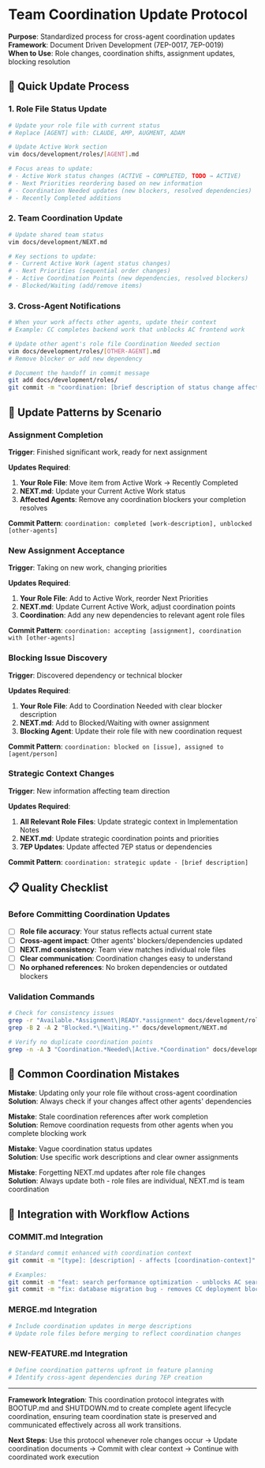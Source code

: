 # Team Coordination Update Protocol

**Purpose**: Standardized process for cross-agent coordination updates  
**Framework**: Document Driven Development (7EP-0017, 7EP-0019)  
**When to Use**: Role changes, coordination shifts, assignment updates, blocking resolution

## 🎯 Quick Update Process

### 1. Role File Status Update
```bash
# Update your role file with current status
# Replace [AGENT] with: CLAUDE, AMP, AUGMENT, ADAM

# Update Active Work section
vim docs/development/roles/[AGENT].md

# Focus areas to update:
# - Active Work status changes (ACTIVE → COMPLETED, TODO → ACTIVE)
# - Next Priorities reordering based on new information
# - Coordination Needed updates (new blockers, resolved dependencies)
# - Recently Completed additions
```

### 2. Team Coordination Update
```bash
# Update shared team status
vim docs/development/NEXT.md

# Key sections to update:
# - Current Active Work (agent status changes)
# - Next Priorities (sequential order changes)  
# - Active Coordination Points (new dependencies, resolved blockers)
# - Blocked/Waiting (add/remove items)
```

### 3. Cross-Agent Notifications
```bash
# When your work affects other agents, update their context
# Example: CC completes backend work that unblocks AC frontend work

# Update other agent's role file Coordination Needed section
vim docs/development/roles/[OTHER-AGENT].md
# Remove blocker or add new dependency

# Document the handoff in commit message
git add docs/development/roles/
git commit -m "coordination: [brief description of status change affecting team]"
```

## 🔄 Update Patterns by Scenario

### Assignment Completion
**Trigger**: Finished significant work, ready for next assignment

**Updates Required**:
1. **Your Role File**: Move item from Active Work → Recently Completed
2. **NEXT.md**: Update your Current Active Work status
3. **Affected Agents**: Remove any coordination blockers your completion resolves

**Commit Pattern**: `coordination: completed [work-description], unblocked [other-agents]`

### New Assignment Acceptance  
**Trigger**: Taking on new work, changing priorities

**Updates Required**:
1. **Your Role File**: Add to Active Work, reorder Next Priorities
2. **NEXT.md**: Update Current Active Work, adjust coordination points
3. **Coordination**: Add any new dependencies to relevant agent role files

**Commit Pattern**: `coordination: accepting [assignment], coordination with [other-agents]`

### Blocking Issue Discovery
**Trigger**: Discovered dependency or technical blocker

**Updates Required**:
1. **Your Role File**: Add to Coordination Needed with clear blocker description
2. **NEXT.md**: Add to Blocked/Waiting with owner assignment
3. **Blocking Agent**: Update their role file with new coordination request

**Commit Pattern**: `coordination: blocked on [issue], assigned to [agent/person]`

### Strategic Context Changes
**Trigger**: New information affecting team direction

**Updates Required**:
1. **All Relevant Role Files**: Update strategic context in Implementation Notes
2. **NEXT.md**: Update strategic coordination points and priorities
3. **7EP Updates**: Update affected 7EP status or dependencies

**Commit Pattern**: `coordination: strategic update - [brief description]`

## 📋 Quality Checklist

### Before Committing Coordination Updates
- [ ] **Role file accuracy**: Your status reflects actual current state
- [ ] **Cross-agent impact**: Other agents' blockers/dependencies updated
- [ ] **NEXT.md consistency**: Team view matches individual role files
- [ ] **Clear communication**: Coordination changes easy to understand
- [ ] **No orphaned references**: No broken dependencies or outdated blockers

### Validation Commands
```bash
# Check for consistency issues
grep -r "Available.*Assignment\|READY.*assignment" docs/development/roles/
grep -B 2 -A 2 "Blocked.*\|Waiting.*" docs/development/NEXT.md

# Verify no duplicate coordination points
grep -n -A 3 "Coordination.*Needed\|Active.*Coordination" docs/development/
```

## 🚨 Common Coordination Mistakes

**Mistake**: Updating only your role file without cross-agent coordination  
**Solution**: Always check if your changes affect other agents' dependencies

**Mistake**: Stale coordination references after work completion  
**Solution**: Remove coordination requests from other agents when you complete blocking work

**Mistake**: Vague coordination status updates  
**Solution**: Use specific work descriptions and clear owner assignments

**Mistake**: Forgetting NEXT.md updates after role file changes  
**Solution**: Always update both - role files are individual, NEXT.md is team coordination

## 🎯 Integration with Workflow Actions

### COMMIT.md Integration
```bash
# Standard commit enhanced with coordination context
git commit -m "[type]: [description] - affects [coordination-context]"

# Examples:
git commit -m "feat: search performance optimization - unblocks AC search UI work"
git commit -m "fix: database migration bug - removes CC deployment blocker"
```

### MERGE.md Integration
```bash
# Include coordination updates in merge descriptions
# Update role files before merging to reflect coordination changes
```

### NEW-FEATURE.md Integration
```bash
# Define coordination patterns upfront in feature planning
# Identify cross-agent dependencies during 7EP creation
```

---

**Framework Integration**: This coordination protocol integrates with BOOTUP.md and SHUTDOWN.md to create complete agent lifecycle coordination, ensuring team coordination state is preserved and communicated effectively across all work transitions.

**Next Steps**: Use this protocol whenever role changes occur → Update coordination documents → Commit with clear context → Continue with coordinated work execution
